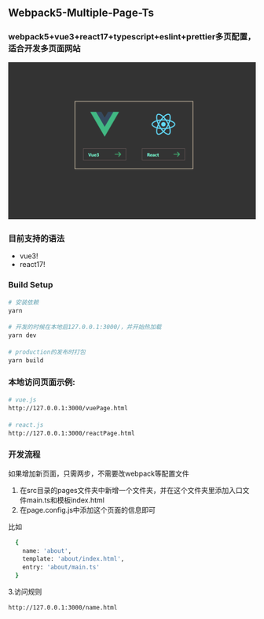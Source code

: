 ## Webpack5-Multiple-Page-Ts

### webpack5+vue3+react17+typescript+eslint+prettier多页配置，适合开发多页面网站
![webpack5 + Vue3 + react17 ](https://github.com/laterly/Webpack5-Multiple-Page-Ts/blob/master/src/pages/index/img/20220118114107.png)
### 目前支持的语法
- vue3!
- react17!
### Build Setup

``` bash
# 安装依赖
yarn

# 开发的时候在本地启127.0.0.1:3000/，并开始热加载
yarn dev

# production的发布时打包
yarn build

```

### 本地访问页面示例:
``` bash
# vue.js
http://127.0.0.1:3000/vuePage.html

# react.js
http://127.0.0.1:3000/reactPage.html

```

### 开发流程

如果增加新页面，只需两步，不需要改webpack等配置文件

1. 在src目录的pages文件夹中新增一个文件夹，并在这个文件夹里添加入口文件main.ts和模板index.html
2. 在page.config.js中添加这个页面的信息即可

比如
``` bash
  {
    name: 'about',
    template: 'about/index.html',
    entry: 'about/main.ts'
  }

```
3.访问规则
``` bash
http://127.0.0.1:3000/name.html
```

